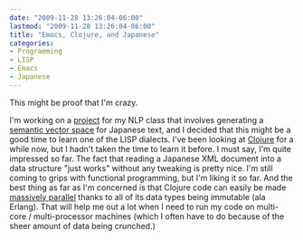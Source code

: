 ```yaml
---
date: "2009-11-28 13:26:04-06:00"
lastmod: "2009-11-28 13:26:04-06:00"
title: "Emacs, Clojure, and Japanese"
categories:
- Programming
- LISP
- Emacs
- Japanese
---
```

This might be proof that I'm crazy.

I'm working on a [project](http://github.com/vaelen/jpdv) for my NLP class that involves generating a [semantic vector space](http://en.wikipedia.org/wiki/Vector_space_model) for Japanese text, and I decided that this might be a good time to learn one of the LISP dialects.
I've been looking at [Clojure](http://clojure.org/) for a while now, but I hadn't taken the time to learn it before.
I must say, I'm quite impressed so far.
The fact that reading a Japanese XML document into a data structure "just works" without any tweaking is pretty nice.
I'm still coming to grips with functional programming, but I'm liking it so far.
And the best thing as far as I'm concerned is that Clojure code can easily be made [massively parallel](http://clojure.org/concurrent_programming) thanks to all of its data types being immutable (ala Erlang).
That will help me out a lot when I need to run my code on multi-core / multi-processor machines (which I often have to do because of the sheer amount of data being crunched.)
